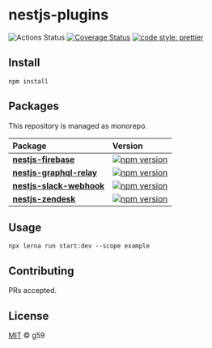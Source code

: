 # nestjs-plugins

![Actions Status](https://github.com/g59/nestjs-plugins/workflows/Node%20CI/badge.svg)
[![Coverage Status](https://coveralls.io/repos/github/g59/nestjs-plugins/badge.svg?branch=main)](https://coveralls.io/github/g59/nestjs-plugins?branch=main)
[![code style: prettier](https://img.shields.io/badge/code_style-prettier-ff69b4.svg?style=flat-square)](https://github.com/prettier/prettier)

## Install

    npm install

## Packages

This repository is managed as monorepo.

| Package                                                     | Version                                                                                                            |
| :---------------------------------------------------------- | :----------------------------------------------------------------------------------------------------------------- |
| **[nestjs-firebase](./packages/nestjs-firebase)**           | [![npm version](https://badge.fury.io/js/nestjs-firebase.svg)](https://badge.fury.io/js/nestjs-firebase)           |
| **[nestjs-graphql-relay](./packages/nestjs-graphql-relay)** | [![npm version](https://badge.fury.io/js/nestjs-graphql-relay.svg)](https://badge.fury.io/js/nestjs-graphql-relay) |
| **[nestjs-slack-webhook](./packages/nestjs-slack-webhook)** | [![npm version](https://badge.fury.io/js/nestjs-slack-webhook.svg)](https://badge.fury.io/js/nestjs-slack-webhook) |
| **[nestjs-zendesk](./packages/nestjs-zendesk)**             | [![npm version](https://badge.fury.io/js/nestjs-zendesk.svg)](https://badge.fury.io/js/nestjs-zendesk)             |

## Usage

    npx lerna run start:dev --scope example

## Contributing

PRs accepted.

## License

[MIT](./LICENSE) © g59
